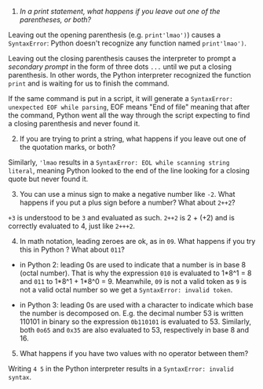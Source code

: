 1. *In a print statement, what happens if you leave out one of the parentheses, or both?*

Leaving out the opening parenthesis (e.g. `print'lmao')`) causes a `SyntaxError`: Python doesn't recognize any function named `print'lmao')`.


Leaving out the closing parenthesis causes the interpreter to prompt a *secondary prompt* in the form of three dots `...` until we put a closing parenthesis. In other words, the Python interpreter recognized the function `print` and is waiting for us to finish the command. 

If the same command is put in a script, it will generate a `SyntaxError: unexpected EOF while parsing`, EOF means "End of file" meaning that after the command, Python went all the way through the script expecting to find a closing parenthesis and never found it. 
 
2. If you are trying to print a string, what happens if you leave out one of the quotation marks, or both?

Similarly, `'lmao` results in a `SyntaxError: EOL while scanning string literal`, meaning Python looked to the end of the line looking for a closing quote but never found it.

3. You can use a minus sign to make a negative number like `-2`. What happens if you put a plus sign before a number? What about `2++2`?

`+3` is understood to be `3` and evaluated as such. `2++2` is 2 + (+2) and is correctly evaluated to 4, just like `2+++2`.

4. In math notation, leading zeroes are ok, as in `09`. What happens if you try this in Python ? What about `011`?

- in Python 2: leading 0s are used to indicate that a number is in base 8 (octal number). That is why the expression `010` is evaluated to 1\*8^1 = 8 and `011` to 1\*8^1 + 1\*8^0 = 9. Meanwhile, `09` is not a valid token as `9` is not a valid octal number so we get a `SyntaxError: invalid token`.

- in Python 3: leading 0s are used with a character to indicate which base the number is decomposed on. E.g. the decimal number 53 is written 110101 in binary so the expression `0b110101` is evaluated to 53. Similarly, both `0o65` and `0x35` are also evaluated to 53, respectively in base 8 and 16.

5. What happens if you have two values with no operator between them?

Writing `4 5` in the Python interpreter results in a `SyntaxError: invalid syntax`.
